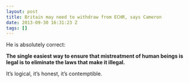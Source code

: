 ```yaml
---
layout: post
title: Britain may need to withdraw from ECHR, says Cameron
date: 2013-09-30 16:31:23 Z
tags: []
---
```

He is absolutely correct:

**The single easiest way to ensure that mistreatment of human beings is legal is to eliminate the laws that make it illegal.**

It’s logical, it’s honest, it’s contemptible.
